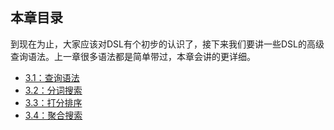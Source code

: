 ## 本章目录
到现在为止，大家应该对DSL有个初步的认识了，接下来我们要讲一些DSL的高级查询语法。上一章很多语法都是简单带过，本章会讲的更详细。

* [3.1：查询语法](select_grammar.md)
* [3.2：分词搜索](sw_search.md)
* [3.3：打分排序](rank_search.md)
* [3.4：聚合搜索](aggs_search.md)